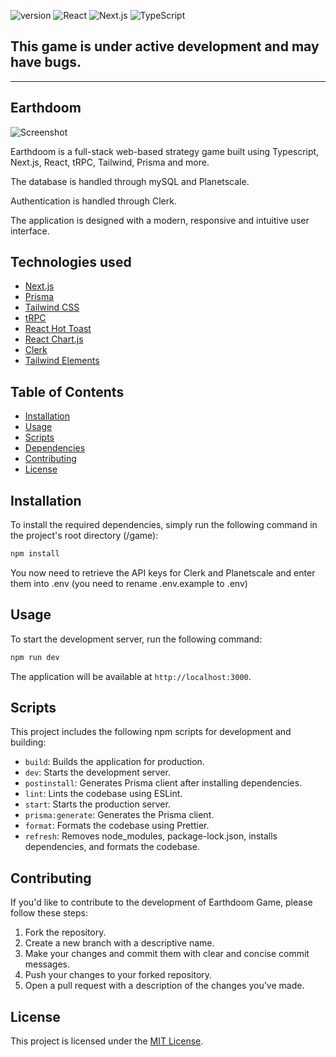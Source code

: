 ![version](https://img.shields.io/badge/version-0.2.9-blue)
![React](https://img.shields.io/badge/React-18.2.0-success)
![Next.js](https://img.shields.io/badge/Next.js-13.4.1-success)
![TypeScript](https://img.shields.io/badge/TypeScript-5.0.4-success)

## This game is under active development and may have bugs. 


* * *

## Earthdoom

<img src="https://user-images.githubusercontent.com/45217974/232975051-79875585-ba7b-4742-a328-0556d9eca77e.png" alt="Screenshot" />

Earthdoom is a full-stack web-based strategy game built using Typescript, Next.js, React, tRPC, Tailwind, Prisma and more. 

The database is handled through mySQL and Planetscale. 

Authentication is handled through Clerk.

The application is designed with a modern, responsive and intuitive user interface.

## Technologies used

- [Next.js](https://nextjs.org)
- [Prisma](https://prisma.io)
- [Tailwind CSS](https://tailwindcss.com)
- [tRPC](https://trpc.io)
- [React Hot Toast](https://react-hot-toast.com)
- [React Chart.js](https://react-chartjs-2.js.org)
- [Clerk](https://clerk.com)
- [Tailwind Elements](https://tailwind-elements.com)

## Table of Contents

- [Installation](#installation)
- [Usage](#usage)
- [Scripts](#scripts)
- [Dependencies](#dependencies)
- [Contributing](#contributing)
- [License](#license)

## Installation

To install the required dependencies, simply run the following command in the project's root directory (/game):

```bash
npm install
```

You now need to retrieve the API keys for Clerk and Planetscale and enter them into .env (you need to rename .env.example to .env)

## Usage

To start the development server, run the following command:

```bash
npm run dev
```

The application will be available at `http://localhost:3000`.

## Scripts

This project includes the following npm scripts for development and building:

- `build`: Builds the application for production.
- `dev`: Starts the development server.
- `postinstall`: Generates Prisma client after installing dependencies.
- `lint`: Lints the codebase using ESLint.
- `start`: Starts the production server.
- `prisma:generate`: Generates the Prisma client.
- `format`: Formats the codebase using Prettier.
- `refresh`: Removes node_modules, package-lock.json, installs dependencies, and formats the codebase.

## Contributing

If you'd like to contribute to the development of Earthdoom Game, please follow these steps:

1. Fork the repository.
2. Create a new branch with a descriptive name.
3. Make your changes and commit them with clear and concise commit messages.
4. Push your changes to your forked repository.
5. Open a pull request with a description of the changes you've made.

## License

This project is licensed under the [MIT License](LICENSE).
